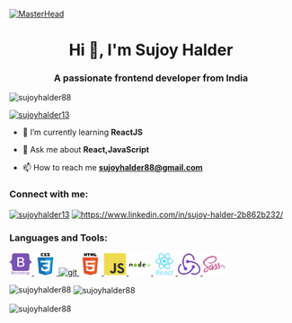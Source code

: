 [![MasterHead](https://blog.logrocket.com/wp-content/uploads/2022/01/creating-interactive-backgrounds-react-tsparticles.png)](https://github.com/sujoyhalder88/sujoyhalder)
<h1 align="center">Hi 👋, I'm Sujoy Halder</h1>
<h3 align="center">A passionate frontend developer from India</h3>

<p align="left"> <img src="https://komarev.com/ghpvc/?username=sujoyhalder88&label=Profile%20views&color=0e75b6&style=flat" alt="sujoyhalder88" /> </p>

<p align="left"> <a href="https://twitter.com/sujoyhalder13" target="blank"><img src="https://img.shields.io/twitter/follow/sujoyhalder13?logo=twitter&style=for-the-badge" alt="sujoyhalder13" /></a> </p>

- 🌱 I’m currently learning **ReactJS**

- 💬 Ask me about **React,JavaScript**

- 📫 How to reach me **sujoyhalder88@gmail.com**

<h3 align="left">Connect with me:</h3>
<p align="left">
<a href="https://twitter.com/sujoyhalder13" target="blank"><img align="center" src="https://raw.githubusercontent.com/rahuldkjain/github-profile-readme-generator/master/src/images/icons/Social/twitter.svg" alt="sujoyhalder13" height="30" width="40" /></a>
<a href="https://linkedin.com/in/https://www.linkedin.com/in/sujoy-halder-2b862b232/" target="blank"><img align="center" src="https://raw.githubusercontent.com/rahuldkjain/github-profile-readme-generator/master/src/images/icons/Social/linked-in-alt.svg" alt="https://www.linkedin.com/in/sujoy-halder-2b862b232/" height="30" width="40" /></a>
</p>

<h3 align="left">Languages and Tools:</h3>
<p align="left"> <a href="https://getbootstrap.com" target="_blank" rel="noreferrer"> <img src="https://raw.githubusercontent.com/devicons/devicon/master/icons/bootstrap/bootstrap-plain-wordmark.svg" alt="bootstrap" width="40" height="40"/> </a> <a href="https://www.w3schools.com/css/" target="_blank" rel="noreferrer"> <img src="https://raw.githubusercontent.com/devicons/devicon/master/icons/css3/css3-original-wordmark.svg" alt="css3" width="40" height="40"/> </a> <a href="https://git-scm.com/" target="_blank" rel="noreferrer"> <img src="https://www.vectorlogo.zone/logos/git-scm/git-scm-icon.svg" alt="git" width="40" height="40"/> </a> <a href="https://www.w3.org/html/" target="_blank" rel="noreferrer"> <img src="https://raw.githubusercontent.com/devicons/devicon/master/icons/html5/html5-original-wordmark.svg" alt="html5" width="40" height="40"/> </a> <a href="https://developer.mozilla.org/en-US/docs/Web/JavaScript" target="_blank" rel="noreferrer"> <img src="https://raw.githubusercontent.com/devicons/devicon/master/icons/javascript/javascript-original.svg" alt="javascript" width="40" height="40"/> </a> <a href="https://nodejs.org" target="_blank" rel="noreferrer"> <img src="https://raw.githubusercontent.com/devicons/devicon/master/icons/nodejs/nodejs-original-wordmark.svg" alt="nodejs" width="40" height="40"/> </a> <a href="https://reactjs.org/" target="_blank" rel="noreferrer"> <img src="https://raw.githubusercontent.com/devicons/devicon/master/icons/react/react-original-wordmark.svg" alt="react" width="40" height="40"/> </a> <a href="https://redux.js.org" target="_blank" rel="noreferrer"> <img src="https://raw.githubusercontent.com/devicons/devicon/master/icons/redux/redux-original.svg" alt="redux" width="40" height="40"/> </a> <a href="https://sass-lang.com" target="_blank" rel="noreferrer"> <img src="https://raw.githubusercontent.com/devicons/devicon/master/icons/sass/sass-original.svg" alt="sass" width="40" height="40"/> </a> </p>

<p><img align="left" src="https://github-readme-stats.vercel.app/api/top-langs?username=sujoyhalder88&show_icons=true&locale=en&layout=compact" alt="sujoyhalder88" /></p>

<p>&nbsp;<img align="center" src="https://github-readme-stats.vercel.app/api?username=sujoyhalder88&show_icons=true&locale=en" alt="sujoyhalder88" /></p>

<p><img align="center" src="https://github-readme-streak-stats.herokuapp.com/?user=sujoyhalder88&" alt="sujoyhalder88" /></p>
